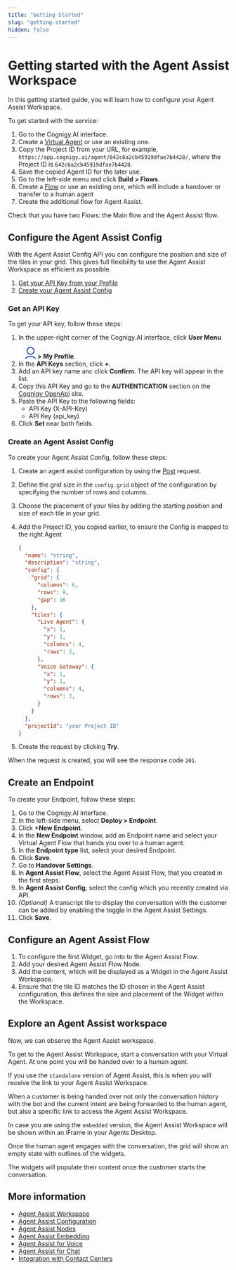 ```yaml
---
title: "Getting Started"
slug: "getting-started"
hidden: false
---
```


# Getting started with the Agent Assist Workspace

In this getting started guide, you will learn how to configure your Agent Assist Workspace.

To get started with the service:

1. Go to the Cognigy.AI interface.
2. Create a [Virtual Agent](../ai/resources/agents/agents.md) or use an existing one.
3. Copy the Project ID from your URL, for example, `https://app.cognigy.ai/agent/642c6a2cb45919dfae7b4428/`, where the Project ID is `642c6a2cb45919dfae7b4428`.
4. Save the copied Agent ID for the later use.
5. Go to the left-side menu and click **Build > Flows**.
6. Create a [Flow](../ai/resources/build/flows.md) or use an existing one, which will include a handover or transfer to a human agent 
7. Create the additional flow for Agent Assist.

Check that you have two Flows: the Main flow and the Agent Assist flow.

## Configure the Agent Assist Config

With the Agent Assist Config  API you can configure the position and size of the tiles in your grid. This gives full flexibility to use the Agent Assist Workspace as efficient as possible.​

1. [Get your API Key from your Profile](#get-an-api-key)
2. [Create your Agent Assist Config](#create-an-agent-assist-config)

### Get an API Key

To get your API key, follow these steps:

1. In the upper-right corner of the Cognigy.AI interface, click **User Menu ![user-menu](../assets/icons/user-menu.svg) > My Profile**.
2. In the **API Keys** section, click **+**.
3. Add an API key name anc click **Confirm**. The API key will appear in the list.
4. Copy this API Key and go to the **AUTHENTICATION** section on the [Cognigy OpenApi](https://api-trial.cognigy.ai/openapi) site.
5. Paste the API Key to the following fields:
    - API Key (X-API-Key)
    - API Key (api_key)
6. Click **Set** near both fields. 

### Create an Agent Assist Config

To create your Agent Assist Config, follow these steps:

1. Create an agent assist configuration by using the [Post](https://api-trial.cognigy.ai/openapi#post-/v2.0/agentassistconfigs) request. 
2. Define the grid size in the `config.grid` object of the configuration by specifying the number of rows and columns. 
3. Choose the placement of your tiles by adding the starting position and size of each tile in your grid.
4. Add the Project ID, you copied earlier, to ensure the Config is mapped to the right Agent

    ```json
    {
      "name": "string",
      "description": "string",
      "config": {
        "grid": {
          "columns": 6,
          "rows": 9,
          "gap": 16
        },
        "tiles": {
          "Live Agent": {
            "x": 1,
            "y": 1,
            "columns": 4,
            "rows": 2,
          },
          "Voice Gateway": {
            "x": 1,
            "y": 1,
            "columns": 4,
            "rows": 2,
          }
        }
      },
      "projectId": "your Project ID"
    }
    ```
5. Create the request by clicking **Try**.

When the request is created, you will see the response code `201`.

## Create an Endpoint

To create your Endpoint, follow these steps:

1. Go to the Cognigy.AI interface.
2. In the left-side menu, select **Deploy > Endpoint**.
3. Click **+New Endpoint**. 
4. In the **New Endpoint** window, add an Endpoint name and select your Virtual Agent Flow that hands you over to a human agent. 
5. In the **Endpoint type** list, select your desired Endpoint. 
6. Click **Save**. 
7. Go to **Handover Settings**. 
8. In **Agent Assist Flow**, select the Agent Assist Flow, that you created in the first steps. 
9. In **Agent Assist Config**, select the config which you recently created via API.
10. _(Optional)_ A transcript tile to display the conversation with the customer can be added by enabling the toggle in the Agent Assist Settings.
11. Click **Save**.

## Configure an Agent Assist Flow

1. To configure the first Widget, go into to the Agent Assist Flow.
2. Add your desired Agent Assist Flow Node. 
3. Add the content, which will be displayed as a Widget in the Agent Assist Workspace.
4. Ensure that the tile ID matches the ID chosen in the Agent Assist configuration, this defines the size and placement of the Widget within the Workspace.

## Explore an Agent Assist workspace

Now, we can observe the Agent Assist workspace.

To get to the Agent Assist Workspace, start a conversation with your Virtual Agent. At one point you will be handed over to a human agent. 

If you use the `standalone` version of Agent Assist, this is when you will receive the link to your Agent Assist Workspace.​

When a customer is being  handed over not only the  conversation history with the  bot and the current intent are  being forwarded to the human agent, but also a specific link to access the Agent Assist  Workspace.​

In case you are using the `embedded` version, the Agent Assist Workspace will be shown within an iFrame in your Agents Desktop.

Once the human agent engages with the conversation, the grid will show an empty state with outlines of the widgets. 

The widgets will populate their content once the customer starts the conversation.


## More information

- [Agent Assist Workspace](overview.md)
- [Agent Assist Configuration](configuration.md)
- [Agent Assist Nodes](../ai/flow-nodes/agent-assist/overview.md)
- [Agent Assist Embedding](embedding.md)
- [Agent Assist for Voice](../agent-assist/voice-agent-assist/voice-overview.md)
- [Agent Assist for Chat](chat-agent-assist.md)
- [Integration with Contact Centers](contact-center-integration.md)


